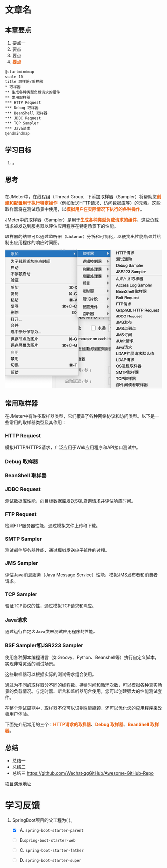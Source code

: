 # 文章名
## 本章要点
1. 要点一
1. 要点
1. 要点
1. **要点**

```plantuml
@startmindmap
scale 10
title 取样器/采样器
* 取样器
** 生成各种类型负载请求的组件
** 常用取样器
*** HTTP Request
*** Debug 取样器
*** BeanShell 取样器
*** JDBC Request
*** TCP Sampler
*** Java请求
@endmindmap
```


## 学习目标

1. 。


## 思考


## 

在JMeter中，在线程组（Thread Group）下添加取样器（Sampler）将帮助您**创建和配置用于执行特定操作**（例如发送HTTP请求、访问数据库等）的元素。这些取样器将在测试场景中使用，以**模拟用户在实际情况下执行的各种操作**。

JMeter中的取样器（Sampler）是用于**生成各种类型负载请求的组件**，这些负载请求被发送到服务器以评估应用程序在特定场景下的性能。

取样器的结果可以通过监听器（Listener）分析和可视化，以便找出性能瓶颈并绘制出应用程序的响应时间图。


![](assets/20230609113741.png)




## 常用取样器

在JMeter中有许多取样器类型，它们覆盖了各种网络协议和访问类型。以下是一些常用的取样器类型及其作用：

### HTTP Request

模拟HTTP/HTTPS请求，广泛应用于Web应用程序和API接口测试中。


### Debug 取样器


### BeanShell 取样器


### JDBC Request

测试数据库性能，向目标数据库发送SQL查询请求并评估响应时间。

### FTP Request

检测FTP服务器性能，通过模拟文件上传和下载。

### SMTP Sampler

测试邮件服务器性能，通过模拟发送电子邮件的过程。

### JMS Sampler

评估Java消息服务（Java Message Service）性能，模拟JMS发布者和消费者请求。

### TCP Sampler

验证TCP协议的性，通过模拟TCP请求和响应。

### Java请求

通过运行自定义Java类来测试应用程序的性能。

### BSF Sampler和JSR223 Sampler

使用各种脚本编程语言（如Groovy、Python、Beanshell等）执行自定义脚本，实现非常灵活的测试场景。

这些取样器可以根据实际的测试需求组合使用。

通过为不同的取样器分不同的线程数、持续时间和循环次数，可以模拟各种真实场景的负载情况。与定时器、断言和监听器配合使用，您可以创建强大的性能测试套件。

在整个测试周期中，取样器不仅可以识别性能瓶颈，还可以优化您的应用程序来改善用户体验。



下面先介绍常用的三个：**HTTP请求的取样器**、**Debug 取样器**、**BeanShell 取样器**。


## 总结
- 总结一
- 总结二
- 总结三
https://github.com/Wechat-ggGitHub/Awesome-GitHub-Repo

[项目演示地址](https://github.com/testeru-pro/junit5-demo/tree/main/junit5-basic)


# 学习反馈

1. SpringBoot项目的父工程为( )。

   - [x] A. `spring-boot-starter-parent`
   - [ ] B.`spring-boot-starter-web`
   - [ ] C. `spring-boot-starter-father`
   - [ ] D. `spring-boot-starter-super`


<style>
  strong {
    color: #ea6010;
    font-weight: bolder;
  }
  .reveal blockquote {
    font-style: unset;
  }
</style>


